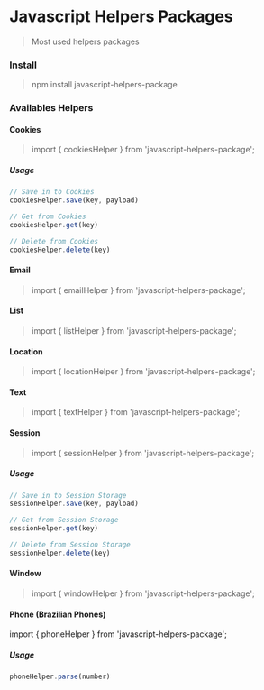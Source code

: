 # Javascript Helpers Packages
> Most used helpers packages

### Install
> npm install javascript-helpers-package

### Availables Helpers

#### Cookies
> import { cookiesHelper } from 'javascript-helpers-package';

##### Usage
```javascript
// Save in to Cookies
cookiesHelper.save(key, payload)

// Get from Cookies
cookiesHelper.get(key)

// Delete from Cookies
cookiesHelper.delete(key)
```

#### Email
> import { emailHelper } from 'javascript-helpers-package';

#### List
> import { listHelper } from 'javascript-helpers-package';

#### Location
> import { locationHelper } from 'javascript-helpers-package';

#### Text
> import { textHelper } from 'javascript-helpers-package';

#### Session
> import { sessionHelper } from 'javascript-helpers-package';

##### Usage
```javascript
// Save in to Session Storage
sessionHelper.save(key, payload)

// Get from Session Storage
sessionHelper.get(key)

// Delete from Session Storage
sessionHelper.delete(key)
```

#### Window
> import { windowHelper } from 'javascript-helpers-package';

#### Phone (Brazilian Phones)
import { phoneHelper } from 'javascript-helpers-package';

##### Usage
```javascript
phoneHelper.parse(number)

```
